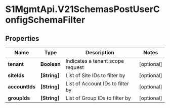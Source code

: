 # S1MgmtApi.V21SchemasPostUserConfigSchemaFilter

## Properties
Name | Type | Description | Notes
------------ | ------------- | ------------- | -------------
**tenant** | **Boolean** | Indicates a tenant scope request | [optional] 
**siteIds** | **[String]** | List of Site IDs to filter by | [optional] 
**accountIds** | **[String]** | List of Account IDs to filter by | [optional] 
**groupIds** | **[String]** | List of Group IDs to filter by | [optional] 


